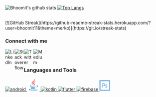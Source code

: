
<!--
**bhoomit11/bhoomit11** is a ✨ _special_ ✨ repository because its `README.md` (this file) appears on your GitHub profile.

Here are some ideas to get you started:

- 🔭 I’m currently working on ...
- 🌱 I’m currently learning ...
- 👯 I’m looking to collaborate on ...
- 🤔 I’m looking for help with ...
- 💬 Ask me about ...
- 📫 How to reach me: ...
- 😄 Pronouns: ...
- ⚡ Fun fact: ...
-->

![Bhoomit's github stats](https://github-readme-stats.vercel.app/api?username=bhoomit11&show_icons=true&theme=merko)
[![Top Langs](https://github-readme-stats.vercel.app/api/top-langs/?username=bhoomit11&layout=compact&theme=merko)](https://github.com/anuraghazra/github-readme-stats)


<br />
[![GitHub Streak](https://github-readme-streak-stats.herokuapp.com/?user=bhoomit11&theme=merko)](https://git.io/streak-stats)

### Connect with me

[<img align="left" alt="LinkedIn" width="30" src="https://bhoomit11.github.io/assets/files/linked_in.ico" />]( https://www.linkedin.com/in/bhoomit)
[<img align="left" alt="Stackoverflow" width="30" src="https://bhoomit11.github.io/assets/files/stackoverflow.png" />](https://stackoverflow.com/users/5372087/bhoomit-bb)
[<img align="left" alt="Twitter" width="30" src="https://bhoomit11.github.io/assets/files/twitter.png" />](https://twitter.com/bhoomit_bb)
[<img align="left" alt="Medium" width="30" src="https://bhoomit11.github.io/assets/files/medium.png" />](https://medium.com/@bhoomit.11)
<br />
<br />

### Languages and Tools

<p align="left"> 
  <a href="https://developer.android.com" target="_blank"> <img src="https://iconarchive.com/download/i98401/dakirby309/simply-styled/OS-Android.ico" alt="android" width="40" height="40"/> </a> 
  <a href="https://www.java.com" target="_blank"> <img src="https://raw.githubusercontent.com/devicons/devicon/master/icons/java/java-original.svg" alt="java" width="40" height="40"/> </a>
  <a href="https://kotlinlang.org" target="_blank"> <img src="https://bhoomit11.github.io/assets/files/kotlin.png" alt="kotlin" width="35" height="35"/> </a>
  <a href="https://flutter.dev" target="_blank"> <img src="https://www.vectorlogo.zone/logos/flutterio/flutterio-icon.svg" alt="flutter" width="35" height="35"/> </a> 
  <a href="https://firebase.google.com/" target="_blank"> <img src="https://img.icons8.com/color/452/firebase.png" alt="firebase" width="40" height="40"/> </a> 
  <a href="https://www.photoshop.com/en" target="_blank"> <img src="https://raw.githubusercontent.com/devicons/devicon/master/icons/photoshop/photoshop-line.svg" alt="photoshop" width="35" height="35"/> </a> </p>
<br />

